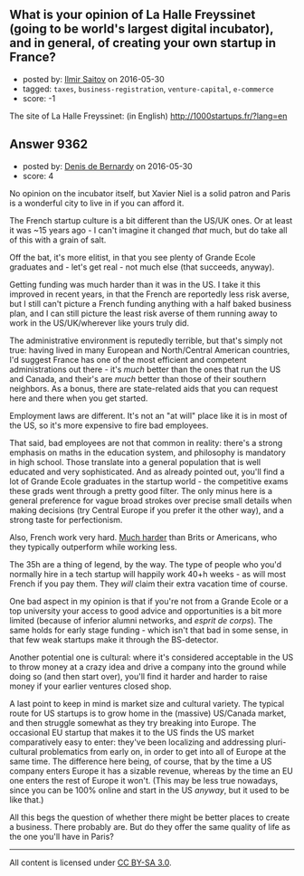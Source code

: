 ## What is your opinion of La Halle Freyssinet (going to be world's largest digital incubator), and in general, of creating your own startup in France?

- posted by: [Ilmir Saitov](https://stackexchange.com/users/8540668/ilmir-saitov) on 2016-05-30
- tagged: `taxes`, `business-registration`, `venture-capital`, `e-commerce`
- score: -1

The site of La Halle Freyssinet: (in English) http://1000startups.fr/?lang=en


## Answer 9362

- posted by: [Denis de Bernardy](https://stackexchange.com/users/182468/denis-de-bernardy) on 2016-05-30
- score: 4

No opinion on the incubator itself, but Xavier Niel is a solid patron and Paris is a wonderful city to live in if you can afford it.

The French startup culture is a bit different than the US/UK ones. Or at least it was ~15 years ago - I can't imagine it changed _that_ much, but do take all of this with a grain of salt.

Off the bat, it's more elitist, in that you see plenty of Grande Ecole graduates and - let's get real - not much else (that succeeds, anyway).

Getting funding was much harder than it was in the US. I take it this improved in recent years, in that the French are reportedly less risk averse, but I still can't picture a French funding anything with a half baked business plan, and I can still picture the least risk averse of them running away to work in the US/UK/wherever like yours truly did.

The administrative environment is reputedly terrible, but that's simply not true: having lived in many European and North/Central American countries, I'd suggest France has one of the most efficient and competent administrations out there - it's _much_ better than the ones that run the US and Canada, and their's are _much_ better than those of their southern neighbors. As a bonus, there are state-related aids that you can request here and there when you get started.

Employment laws are different. It's not an "at will" place like it is in most of the US, so it's more expensive to fire bad employees.

That said, bad employees are not that common in reality: there's a strong emphasis on maths in the education system, and philosophy is mandatory in high school. Those translate into a general population that is well educated and very sophisticated. And as already pointed out, you'll find a lot of Grande Ecole graduates in the startup world - the competitive exams these grads went through a pretty good filter. The only minus here is a general preference for vague broad strokes over precise small details when making decisions (try Central Europe if you prefer it the other way), and a strong taste for perfectionism.

Also, French work very hard. [Much harder](http://www.theguardian.com/small-business-network/2015/jul/13/french-workers-more-productive-brits) than Brits or Americans, who they typically outperform while working less.

The 35h are a thing of legend, by the way. The type of people who you'd normally hire in a tech startup will happily work 40+h weeks - as will most French if you pay them. They _will_ claim their extra vacation time of course.

One bad aspect in my opinion is that if you're not from a Grande Ecole or a top university your access to good advice and opportunities is a bit more limited (because of inferior alumni networks, and _esprit de corps_). The same holds for early stage funding - which isn't that bad in some sense, in that few weak startups make it through the BS-detector.

Another potential one is cultural: where it's considered acceptable in the US to throw money at a crazy idea and drive a company into the ground while doing so (and then start over), you'll find it harder and harder to raise money if your earlier ventures closed shop.

A last point to keep in mind is market size and cultural variety. The typical route for US startups is to grow home in the (massive) US/Canada market, and then struggle somewhat as they try breaking into Europe. The occasional EU startup that makes it to the US finds the US market comparatively easy to enter: they've been localizing and addressing pluri-cultural problematics from early on, in order to get into all of Europe at the same time. The difference here being, of course, that by the time a US company enters Europe it has a sizable revenue, whereas by the time an EU one enters the rest of Europe it won't. (This may be less true nowadays, since you can be 100% online and start in the US _anyway_, but it used to be like that.)

All this begs the question of whether there might be better places to create a business. There probably are. But do they offer the same quality of life as the one you'll have in Paris?



---

All content is licensed under [CC BY-SA 3.0](https://creativecommons.org/licenses/by-sa/3.0/).

